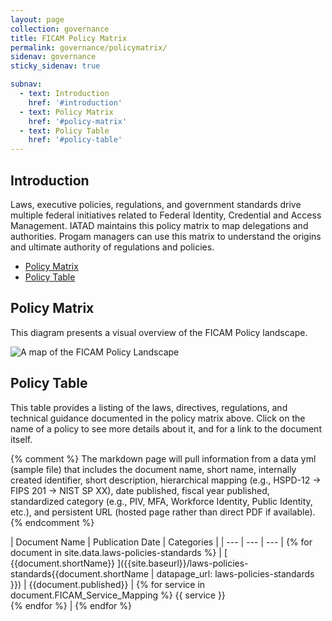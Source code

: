 ```yaml
---
layout: page
collection: governance
title: FICAM Policy Matrix
permalink: governance/policymatrix/
sidenav: governance
sticky_sidenav: true

subnav:
  - text: Introduction
    href: '#introduction'
  - text: Policy Matrix
    href: '#policy-matrix'
  - text: Policy Table
    href: '#policy-table'
---
```


## Introduction

Laws, executive policies, regulations, and government standards drive multiple federal initiatives related to Federal Identity, Credential and Access Management. IATAD maintains this policy matrix to map delegations and authorities. Progam managers can use this matrix to understand the origins and ultimate authority of regulations and policies.

* [Policy Matrix](#policy-matrix)
* [Policy Table](#policy-table)

## Policy Matrix

This diagram presents a visual overview of the FICAM Policy landscape.

![A map of the FICAM Policy Landscape]({{site.baseurl}}/assets/img/ficam-policy-landscape-map.svg)

## Policy Table

This table provides a listing of the laws, directives, regulations, and technical guidance documented in the policy matrix above. Click on the name of a policy to see more details about it, and for a link to the document itself.

{% comment %}
The markdown page will pull information from a data yml (sample file) that includes the document name, short name, internally created identifier, short description, hierarchical  mapping (e.g., HSPD-12 -> FIPS 201 -> NIST SP XX), date published, fiscal year published, standardized category (e.g., PIV, MFA, Workforce Identity, Public Identity, etc.), and persistent URL (hosted page rather than direct PDF if available).
{% endcomment %}

| Document Name | Publication Date | Categories |
| --- | --- | --- | {% for document in site.data.laws-policies-standards %}
| [ {{document.shortName}} ]({{site.baseurl}}/laws-policies-standards{{document.shortName | datapage_url: laws-policies-standards }}) | {{document.published}} | {% for service in document.FICAM_Service_Mapping %} {{ service }}<br/> {% endfor %} | {% endfor %}
